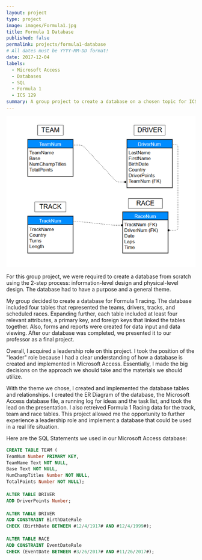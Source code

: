 ```yaml
---
layout: project
type: project
image: images/Formula1.jpg
title: Formula 1 Database
published: false
permalink: projects/formula1-database
# All dates must be YYYY-MM-DD format!
date: 2017-12-04
labels:
  - Microsoft Access
  - Databases
  - SQL
  - Formula 1
  - ICS 129
summary: A group project to create a database on a chosen topic for ICS 129 at Leeward Community College.
---
```


<img class="ui medium right floated rounded image" src="../images/Formula1ERDiagram.png">

For this group project, we were required to create a database from scratch using the 2-step process: information-level design and physical-level design. The database had to have a purpose and a general theme.

My group decided to create a database for Formula 1 racing. The database included four tables that represented the teams, drivers, tracks, and scheduled races. Expanding further, each table included at least four relevant attributes, a primary key, and foreign keys that linked the tables together. Also, forms and reports were created for data input and data viewing. After our database was completed, we presented it to our professor as a final project.

Overall, I acquired a leadership role on this project. I took the position of the "leader" role because I had a clear understanding of how a database is created and implemented in Microsoft Access. Essentially, I made the big decisions on the approach we should take and the materials we should utilize.

With the theme we chose, I created and implemented the database tables and relationships. I created the ER Diagram of the database, the Microsoft Access database file, a running log for ideas and the task list, and took the lead on the presentation. I also retreived Formula 1 Racing data for the track, team and race tables. This project allowed me the opportunity to further experience a leadership role and implement a database that could be used in a real life situation.

Here are the SQL Statements we used in our Microsoft Access database:

```SQL
CREATE TABLE TEAM (
TeamNum Number PRIMARY KEY,
TeamName Text NOT NULL,
Base Text NOT NULL,
NumChampTitles Number NOT NULL,
TotalPoints Number NOT NULL);

ALTER TABLE DRIVER
ADD DriverPoints Number;

ALTER TABLE DRIVER
ADD CONSTRAINT BirthDateRule
CHECK (BirthDate BETWEEN #12/4/1917# AND #12/4/1999#);

ALTER TABLE RACE
ADD CONSTRAINT EventDateRule
CHECK (EventDate BETWEEN #3/26/2017# AND #11/26/2017#);
```
